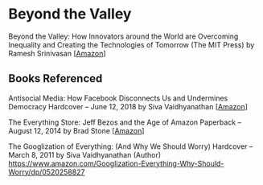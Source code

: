 # Beyond the Valley
Beyond the Valley: How Innovators around the World are Overcoming Inequality and Creating the Technologies of Tomorrow (The MIT Press) by Ramesh Srinivasan [[Amazon](https://www.amazon.com/Beyond-Valley-Innovators-Overcoming-Technologies/dp/0262043130)]

## Books Referenced
Antisocial Media: How Facebook Disconnects Us and Undermines Democracy Hardcover – June 12, 2018 by Siva Vaidhyanathan [[Amazon](https://www.amazon.com/Antisocial-Media-Disconnects-Undermines-Democracy/dp/0190841168)]

The Everything Store: Jeff Bezos and the Age of Amazon Paperback – August 12, 2014 by Brad Stone [[Amazon](https://www.amazon.com/Everything-Store-Jeff-Bezos-Amazon/dp/0316219282/ref=sr_1_2?keywords=the+everything+store&qid=1578763446&s=books&sr=1-2)]

The Googlization of Everything: (And Why We Should Worry) Hardcover – March 8, 2011
by Siva Vaidhyanathan  (Author)
https://www.amazon.com/Googlization-Everything-Why-Should-Worry/dp/0520258827
